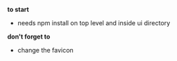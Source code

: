 **to start**
- needs npm install on top level and inside ui directory

**don't forget to**
- change the favicon
